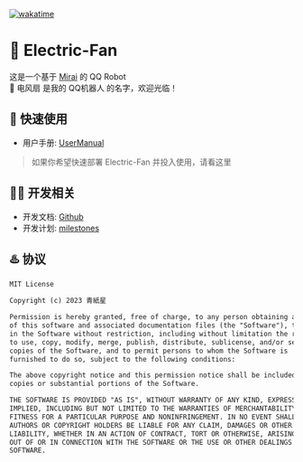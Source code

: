 [![wakatime](https://wakatime.com/badge/user/cd8731d7-2366-4da2-8032-5bb5ad0d3122/project/4287dc1c-2b18-48d4-b88d-a5c722eaaa34.svg)](https://wakatime.com/badge/user/cd8731d7-2366-4da2-8032-5bb5ad0d3122/project/4287dc1c-2b18-48d4-b88d-a5c722eaaa34)
# 🥰 Electric-Fan
这是一个基于 [Mirai](https://github.com/mamoe/mirai) 的 QQ Robot  
🦾 电风扇 是我的 QQ机器人 的名字，欢迎光临！

## 🍒 快速使用
* 用户手册: [UserManual](./docs/UserManual.md)
> 如果你希望快速部署 Electric-Fan 并投入使用，请看这里

## 👩‍💻 开发相关
* 开发文档: [Github](./docs/Readme.md)
* 开发计划: [milestones](./docs/milestones.md)

## ♨️ 协议
```markdown
MIT License

Copyright (c) 2023 青紙星

Permission is hereby granted, free of charge, to any person obtaining a copy
of this software and associated documentation files (the "Software"), to deal
in the Software without restriction, including without limitation the rights
to use, copy, modify, merge, publish, distribute, sublicense, and/or sell
copies of the Software, and to permit persons to whom the Software is
furnished to do so, subject to the following conditions:

The above copyright notice and this permission notice shall be included in all
copies or substantial portions of the Software.

THE SOFTWARE IS PROVIDED "AS IS", WITHOUT WARRANTY OF ANY KIND, EXPRESS OR
IMPLIED, INCLUDING BUT NOT LIMITED TO THE WARRANTIES OF MERCHANTABILITY,
FITNESS FOR A PARTICULAR PURPOSE AND NONINFRINGEMENT. IN NO EVENT SHALL THE
AUTHORS OR COPYRIGHT HOLDERS BE LIABLE FOR ANY CLAIM, DAMAGES OR OTHER
LIABILITY, WHETHER IN AN ACTION OF CONTRACT, TORT OR OTHERWISE, ARISING FROM,
OUT OF OR IN CONNECTION WITH THE SOFTWARE OR THE USE OR OTHER DEALINGS IN THE
SOFTWARE.
```